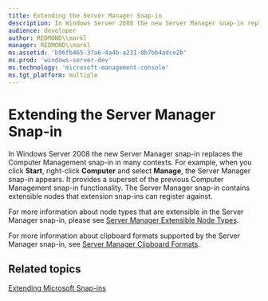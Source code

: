```yaml
---
title: Extending the Server Manager Snap-in
description: In Windows Server 2008 the new Server Manager snap-in replaces the Computer Management snap-in in many contexts.
audience: developer
author: REDMOND\\markl
manager: REDMOND\\markl
ms.assetid: 'b96fb465-37a6-4a4b-a231-0b7bb4adce2b'
ms.prod: 'windows-server-dev'
ms.technology: 'microsoft-management-console'
ms.tgt_platform: multiple
---
```


# Extending the Server Manager Snap-in

In Windows Server 2008 the new Server Manager snap-in replaces the Computer Management snap-in in many contexts. For example, when you click **Start**, right-click **Computer** and select **Manage**, the Server Manager snap-in appears. It provides a superset of the previous Computer Management snap-in functionality. The Server Manager snap-in contains extensible nodes that extension snap-ins can register against.

For more information about node types that are extensible in the Server Manager snap-in, please see [Server Manager Extensible Node Types](server-manager-extensible-node-types.md).

For more information about clipboard formats supported by the Server Manager snap-in, see [Server Manager Clipboard Formats](server-manager-clipboard-formats.md).

## Related topics

<dl> <dt>

[Extending Microsoft Snap-ins](extending-microsoft-snap-ins.md)
</dt> </dl>

 

 




